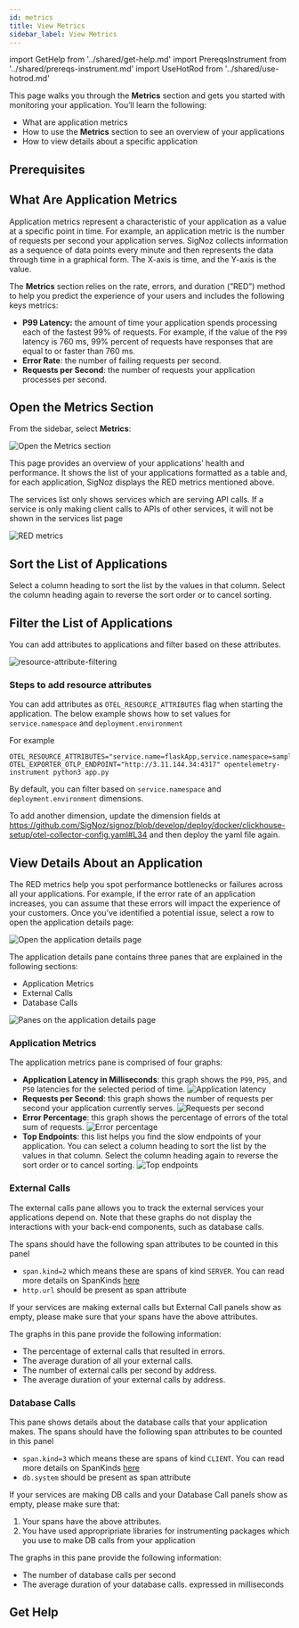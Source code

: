 ```yaml
---
id: metrics
title: View Metrics
sidebar_label: View Metrics
---
```


import GetHelp from '../shared/get-help.md'
import PrereqsInstrument from '../shared/prereqs-instrument.md'
import UseHotRod from '../shared/use-hotrod.md'

This page walks you through the **Metrics** section and gets you started with monitoring your application. You’ll learn the following:

- What are application metrics
- How to use the **Metrics** section to see an overview of your applications
- How to view details about a specific application

<UseHotRod />

## Prerequisites

<PrereqsInstrument />

## What Are Application Metrics

Application metrics represent a characteristic of your application as a value at a specific point in time. For example, an application metric is the number of requests per second your application serves. SigNoz collects information as a sequence of data points every minute and then represents the data through time in a graphical form. The X-axis is time, and the Y-axis is the value.

The **Metrics** section relies on the rate, errors, and duration (”RED”) method to help you predict the experience of your users and includes the following keys metrics:

- **P99 Latency:** the amount of time your application spends processing each of the fastest 99% of requests. For example, if the value of the `P99` latency is 760 ms, 99% percent of requests have responses that are equal to or faster than 760 ms.
- **Error Rate**: the number of failing requests per second.
- **Requests per Second**: the number of requests your application processes per second.

## Open the Metrics Section

From the sidebar, select **Metrics**:

![Open the Metrics section](/img/open-metrics-v0.6.2.png)

This page provides an overview of your applications’ health and performance. It shows the list of your applications formatted as a table and, for each application, SigNoz displays the RED metrics mentioned above.

The services list only shows services which are serving API calls. If a service is only making client calls to APIs of other services, it will not be shown in the services list page

![RED metrics](/img/red-metrics-v0.6.2.png)

## Sort the List of Applications

Select a column heading to sort the list by the values in that column. Select the column heading again to reverse the sort order or to cancel sorting.

## Filter the List of Applications

You can add attributes to applications and filter based on these attributes. 

![resource-attribute-filtering](/img/docs/resource-attribute-filtering.png)

### Steps to add resource attributes

You can add attributes as `OTEL_RESOURCE_ATTRIBUTES` flag when starting the application. The below example shows how to set values for `service.namespace` and `deployment.environment`

For example

```
OTEL_RESOURCE_ATTRIBUTES="service.name=flaskApp,service.namespace=sampleapps,deployment.environment=play" OTEL_EXPORTER_OTLP_ENDPOINT="http://3.11.144.34:4317" opentelemetry-instrument python3 app.py
```

By default, you can filter based on `service.namespace` and `deployment.environment` dimensions.

To add another dimension, update the dimension fields at https://github.com/SigNoz/signoz/blob/develop/deploy/docker/clickhouse-setup/otel-collector-config.yaml#L34
 and then deploy the yaml file again.

## View Details About an Application

The RED metrics help you spot performance bottlenecks or failures  across all your applications.  For example, if the error rate of an application increases, you can assume that these errors will impact the experience of your customers. Once you’ve identified a potential issue, select a row to open the application details page:

![Open the application details page](/img/open-application-details-v0.6.2.png)

The application details pane contains three panes that are explained in the following sections:
- Application Metrics
- External Calls
- Database Calls

![Panes on the application details page](/img/application-details-page-panes-v0.6.2.png)

### Application Metrics

The application metrics pane is comprised of four graphs:

- **Application Latency in Milliseconds**: this graph shows the `P99`, `P95`, and `P50` latencies for the selected period of time.
    ![Application latency](/img/application-latency-v0.6.2.png)
- **Requests per Second**: this graph shows the number of requests per second your application currently serves.
    ![Requests per second](/img/requests-per-second-v0.6.2.png)
- **Error Percentage**: this graph shows the percentage of errors of the total sum of requests.
    ![Error percentage](/img/error-percentage-v0.6.2.png)
- **Top Endpoints**: this list helps you find the slow endpoints of your application. You can select a column heading to sort the list by the values in that column. Select the column heading again to reverse the sort order or to cancel sorting.
    ![Top endpoints](/img/top-endpoints-v0.6.2.png)

### External Calls

The external calls pane allows you to track the external services your applications depend on. Note that these graphs do not display the interactions with your back-end components, such as database calls.

The spans should have the following span attributes to be counted in this panel

- `span.kind=2` which means these are spans of kind `SERVER`. You can read more details on SpanKinds [here](https://github.com/open-telemetry/opentelemetry-specification/blob/main/specification/trace/api.md#spankind)
- `http.url` should be present as span attribute

If your services are making external calls but External Call panels show as empty, please make sure that your spans have the above attributes.

The graphs in this pane provide the following information:
- The percentage of external calls that resulted in errors.
- The average duration of all your external calls.
- The number of external calls per second by address.
- The average duration of your external calls by address.

### Database Calls

This pane shows details about the database calls that your application makes. The spans should have the following span attributes to be counted in this panel

- `span.kind=3` which means these are spans of kind `CLIENT`. You can read more details on SpanKinds [here](https://github.com/open-telemetry/opentelemetry-specification/blob/main/specification/trace/api.md#spankind)
- `db.system` should be present as span attribute

If your services are making DB calls and your Database Call panels show as empty, please make sure that:
1. Your spans have the above attributes.
2. You have used appropripriate libraries for instrumenting packages which you use to make DB calls from your application

The graphs in this pane provide the following information:
- The number of database calls per second
- The average duration of your database calls. expressed in milliseconds

## Get Help

<GetHelp />
